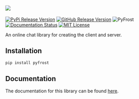 # <img src="title.png">
[![PyPi Release Version](https://img.shields.io/pypi/v/pyfrost?color=blue)](https://pypi.org/project/pyfrost/)
[![GitHub Release Version](https://img.shields.io/github/v/release/Den4200/pyfrost?color=blue&include_prereleases&label=github)](https://github.com/Den4200/pyfrost/releases)
![PyFrost](https://img.shields.io/github/workflow/status/Den4200/pyfrost/PyFrost/master)
[![Documentation Status](https://readthedocs.org/projects/pyfrost/badge/?version=latest)](https://pyfrost.readthedocs.io/en/latest/?badge=latest)
[![MIT License](https://img.shields.io/github/license/Den4200/pyfrost)](LICENSE)

An online chat library for creating the client and server.

## Installation
```cmd
pip install pyfrost
```

## Documentation
The documentation for this library can be found [here](https://pyfrost.readthedocs.io/).
